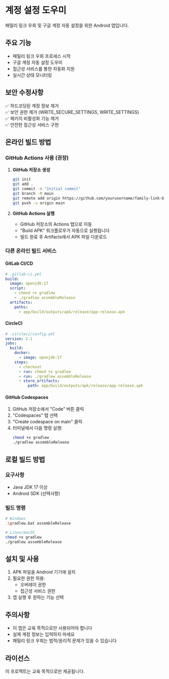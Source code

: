 # 계정 설정 도우미

패밀리 링크 우회 및 구글 계정 자동 설정을 위한 Android 앱입니다.

## 주요 기능

- 패밀리 링크 우회 프로세스 시작
- 구글 계정 자동 설정 도우미
- 접근성 서비스를 통한 자동화 지원
- 실시간 상태 모니터링

## 보안 수정사항

✅ 하드코딩된 계정 정보 제거  
✅ 보안 권한 제거 (WRITE_SECURE_SETTINGS, WRITE_SETTINGS)  
✅ 패키지 비활성화 기능 제거  
✅ 안전한 접근성 서비스 구현  

## 온라인 빌드 방법

### GitHub Actions 사용 (권장)

1. **GitHub 저장소 생성**
   ```bash
   git init
   git add .
   git commit -m "Initial commit"
   git branch -M main
   git remote add origin https://github.com/yourusername/family-link-bypass.git
   git push -u origin main
   ```

2. **GitHub Actions 실행**
   - GitHub 저장소의 Actions 탭으로 이동
   - "Build APK" 워크플로우가 자동으로 실행됩니다
   - 빌드 완료 후 Artifacts에서 APK 파일 다운로드

### 다른 온라인 빌드 서비스

#### GitLab CI/CD
```yaml
# .gitlab-ci.yml
build:
  image: openjdk:17
  script:
    - chmod +x gradlew
    - ./gradlew assembleRelease
  artifacts:
    paths:
      - app/build/outputs/apk/release/app-release.apk
```

#### CircleCI
```yaml
# .circleci/config.yml
version: 2.1
jobs:
  build:
    docker:
      - image: openjdk:17
    steps:
      - checkout
      - run: chmod +x gradlew
      - run: ./gradlew assembleRelease
      - store_artifacts:
          path: app/build/outputs/apk/release/app-release.apk
```

#### GitHub Codespaces
1. GitHub 저장소에서 "Code" 버튼 클릭
2. "Codespaces" 탭 선택
3. "Create codespace on main" 클릭
4. 터미널에서 다음 명령 실행:
   ```bash
   chmod +x gradlew
   ./gradlew assembleRelease
   ```

## 로컬 빌드 방법

### 요구사항
- Java JDK 17 이상
- Android SDK (선택사항)

### 빌드 명령
```bash
# Windows
.\gradlew.bat assembleRelease

# Linux/macOS
chmod +x gradlew
./gradlew assembleRelease
```

## 설치 및 사용

1. APK 파일을 Android 기기에 설치
2. 필요한 권한 허용:
   - 오버레이 권한
   - 접근성 서비스 권한
3. 앱 실행 후 원하는 기능 선택

## 주의사항

- 이 앱은 교육 목적으로만 사용되어야 합니다
- 실제 계정 정보는 입력하지 마세요
- 패밀리 링크 우회는 법적/윤리적 문제가 있을 수 있습니다

## 라이선스

이 프로젝트는 교육 목적으로만 제공됩니다.
